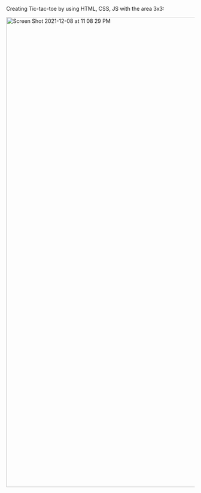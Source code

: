 Creating Tic-tac-toe by using HTML, CSS, JS with the area 3x3:

<img width="1254" alt="Screen Shot 2021-12-08 at 11 08 29 PM" src="https://user-images.githubusercontent.com/27200158/145333310-34dd3640-a3c8-4725-8a50-d42de92ec8f8.png">
